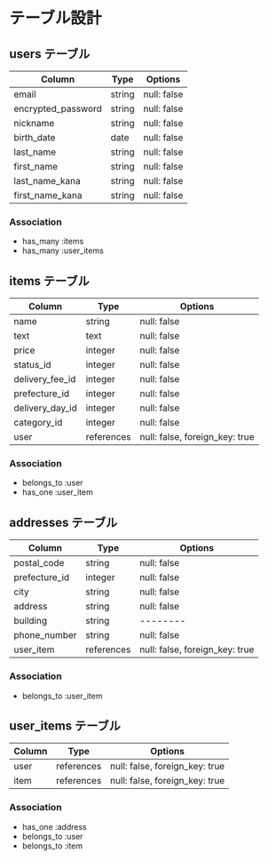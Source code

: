 # テーブル設計

## users テーブル

| Column             | Type   | Options     |
| --------           | ------ | ----------- |
| email              | string | null: false |
| encrypted_password | string | null: false |
| nickname           | string | null: false |
| birth_date         | date   | null: false |
| last_name          | string | null: false |
| first_name         | string | null: false |
| last_name_kana     | string | null: false |
| first_name_kana    | string | null: false |

### Association

- has_many :items
- has_many :user_items

## items テーブル

| Column          | Type       | Options                        |
| ------          | ------     | -----------                    |
| name            | string     | null: false                    |
| text            | text       | null: false                    |
| price           | integer    | null: false                    |
| status_id       | integer    | null: false                    |
| delivery_fee_id | integer    | null: false                    |
| prefecture_id   | integer    | null: false                    |
| delivery_day_id | integer    | null: false                    |
| category_id     | integer    | null: false                    |
| user            | references | null: false, foreign_key: true |


### Association

- belongs_to :user
- has_one :user_item


## addresses テーブル

| Column          | Type       | Options                           |
| -------         | ---------- | --------                          |
| postal_code     | string     | null: false                       |
| prefecture_id   | integer    | null: false                       |
| city            | string     | null: false                       |
| address         | string     | null: false                       |
| building        | string     | --------                          |
| phone_number    | string     | null: false                       |
| user_item       | references | null: false, foreign_key: true    |


### Association

- belongs_to :user_item

## user_items テーブル

| Column  | Type       | Options                           |
| ------  | ------     | -----------                       |
| user    | references | null: false, foreign_key: true    |
| item    | references | null: false, foreign_key: true    |

### Association

- has_one :address
- belongs_to :user
- belongs_to :item